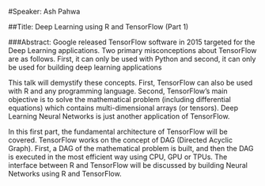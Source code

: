 #Speaker: Ash Pahwa

##Title: Deep Learning using R and TensorFlow (Part 1)

###Abstract:
Google released TensorFlow software in 2015 targeted for the Deep Learning applications. Two primary misconceptions about TensorFlow are as follows. First, it can only be used with Python and second, it can only be used for building deep learning applications

This talk will demystify these concepts. First, TensorFlow can also be used with R and any programming language. Second, TensorFlow’s main objective is to solve the mathematical problem (including differential equations) which contains multi-dimensional arrays (or tensors). Deep Learning Neural Networks is just another application of TensorFlow.

In this first part, the fundamental architecture of TensorFlow will be covered. TensorFlow works on the concept of DAG (Directed Acyclic Graph). First, a DAG of the mathematical problem is built, and then the DAG is executed in the most efficient way using CPU, GPU or TPUs. The interface between R and TensorFlow will be discussed by building Neural Networks using R and TensorFlow.